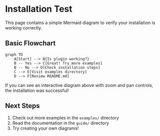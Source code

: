 # Installation Test

This page contains a simple Mermaid diagram to verify your installation is working correctly.

## Basic Flowchart

```mermaid
graph TD
    A[Start] --> B{Is plugin working?}
    B -- Yes --> C[Great! Try more examples]
    B -- No --> D[Check installation steps]
    C --> E[Visit examples directory]
    D --> F[Review README.md]
```

If you can see an interactive diagram above with zoom and pan controls, the installation was successful!

## Next Steps

1. Check out more examples in the `examples/` directory
2. Read the documentation in the `guide/` directory
3. Try creating your own diagrams!
